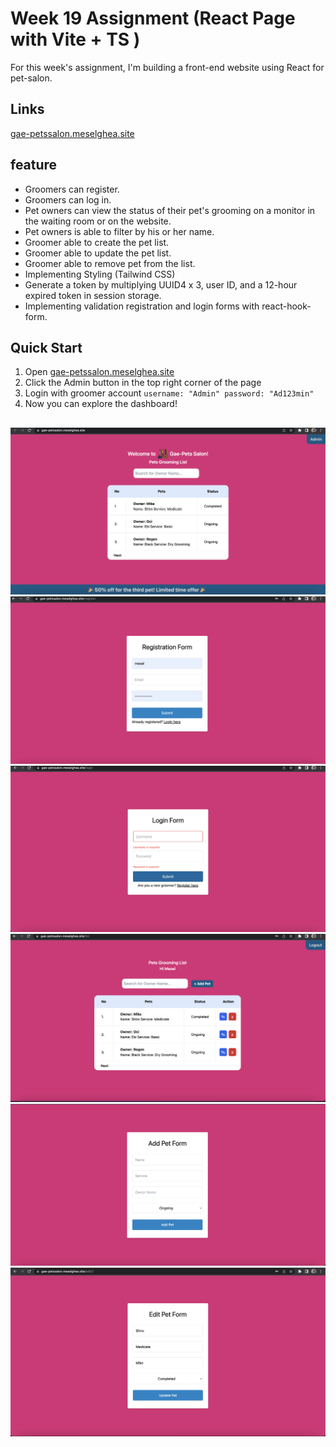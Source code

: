 # Week 19 Assignment (React Page with Vite + TS )

For this week's assignment, I'm building a front-end website using React for pet-salon.

## Links

[gae-petssalon.meselghea.site](https://gae-petssalon.meselghea.site/)

## feature

- Groomers can register.
- Groomers can log in.
- Pet owners can view the status of their pet's grooming on a monitor in the waiting room or on the website.
- Pet owners is able to filter by his or her name.
- Groomer able to create the pet list.
- Groomer able to update the pet list.
- Groomer able to remove pet from the list.
- Implementing Styling (Tailwind CSS)
- Generate a token by multiplying UUID4 x 3, user ID, and a 12-hour expired token in session storage.
- Implementing validation registration and login forms with react-hook-form.

## Quick Start

1. Open [gae-petssalon.meselghea.site](https://gae-petssalon.meselghea.site/)
2. Click the Admin button in the top right corner of the page
3. Login with groomer account
   `username: "Admin"
password: "Ad123min"`
4. Now you can explore the dashboard!

##

![Home](./public/home.png)
![Register](./public/register.png)
![Login](./public/login.png)
![Dashboard](./public/dashboard.png)
![add](./public/add.png)
![edit](./public/edit.png)
